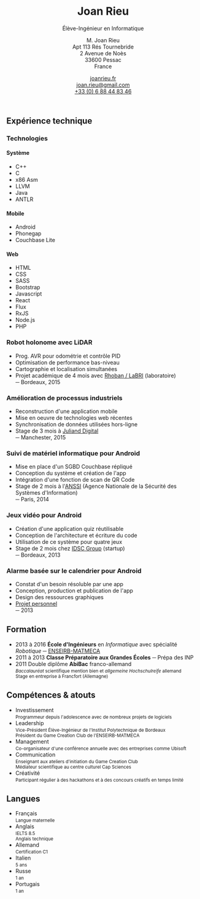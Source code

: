 <header markdown="1">

<div markdown="1">

Joan Rieu
=========

Élève-Ingénieur en Informatique

</div>

M. Joan <span class="caps">Rieu</span>  
Apt 113 Rés Tournebride  
2 Avenue de Noès  
33600 Pessac  
<span class="caps">France</span>

[joanrieu.fr](//joanrieu.fr/)  
[joan.rieu@gmail.com](mailto:joan.rieu@gmail.com)  
[+33 (0) 6 88 44 83 46](tel:+33688448346)  

</header>

Expérience technique
--------------------

<div class="projects" markdown="1">

<div class="technologies" markdown="1">

### Technologies ###

<div markdown="1">

#### Système ####

- C++
- C
- x86 Asm
- LLVM
- Java
- ANTLR

</div>

<div markdown="1">

#### Mobile ####

- Android
- Phonegap
- Couchbase Lite

</div>

<div markdown="1">

#### Web ####

- HTML
- CSS
- SASS
- Bootstrap
- Javascript
- React
- Flux
- RxJS
- Node.js
- PHP

</div>

</div>

<div markdown="1">

### Robot holonome avec LiDAR ###

- Prog. AVR pour odométrie et contrôle PID
- Optimisation de performance bas-niveau
- Cartographie et localisation simultanées
- Projet académique de 4 mois avec [Rhoban / LaBRI][] (laboratoire)  
  ─ Bordeaux, 2015

</div>

<div markdown="1">

### Amélioration de processus industriels

- Reconstruction d'une application mobile
- Mise en oeuvre de technologies web récentes
- Synchronisation de données utilisées hors-ligne
- Stage de 3 mois à [Juliand Digital][]  
  ─ Manchester, 2015

</div>

<div markdown="1">

### Suivi de matériel informatique pour Android ###

- Mise en place d'un SGBD Couchbase répliqué
- Conception du système et création de l'app
- Intégration d'une fonction de scan de QR Code
- Stage de 2 mois à l'[ANSSI][] (Agence Nationale de la Sécurité des Systèmes d'Information)  
  ─ Paris, 2014

</div>

<div markdown="1">

### Jeux vidéo pour Android ###

- Création d'une application quiz réutilisable
- Conception de l'architecture et écriture du code
- Utilisation de ce système pour quatre jeux
- Stage de 2 mois chez [IDSC Group][] (startup)  
  ─ Bordeaux, 2013

</div>

<div markdown="1">

### Alarme basée sur le calendrier pour Android ###

- Constat d'un besoin résoluble par une app
- Conception, production et publication de l'app
- Design des ressources graphiques
- [Projet personnel][Automatic Alarm]  
  ─ 2013

</div>

</div>

<div class="dates" markdown="1">

Formation
---------

- <span> 2013 à 2016 </span>
  **École d'Ingénieurs** en _Informatique_ avec spécialité _Robotique_ ─ [ENSEIRB-MATMECA][]
- <span> 2011 à 2013 </span>
  **Classe Préparatoire aux Grandes Écoles** ─ Prépa des INP
- <span> 2011 </span>
  Double diplôme **AbiBac** franco-allemand  
  <small> _Baccalauréat_ scientifique mention bien et _allgemeine Hochschulreife_ allemand  
  Stage en entreprise à Francfort (<span class="caps">Allemagne</span>) </small>

</div>

<div class="bottom">

<div markdown="1">

Compétences & atouts
--------------------

- Investissement  
  <small> Programmeur depuis l'adolescence avec de nombreux projets de logiciels </small>
- Leadership  
  <small> Vice-Président Élève-Ingénieur de l'Institut Polytechnique de Bordeaux  
  Président du Game Creation Club de l'ENSEIRB-MATMECA </small>
- Management  
  <small> Co-organisateur d'une conférence annuelle avec des entreprises comme Ubisoft </small>
- Communication  
  <small> Enseignant aux ateliers d'initiation du Game Creation Club  
  Médiateur scientifique au centre culturel Cap Sciences </small>
- Créativité  
  <small> Participant régulier à des hackathons et à des concours créatifs en temps limité </small>

</div>

<div markdown="1">

Langues
-------

-   Français  
    <small> Langue maternelle </small>
-   Anglais  
    <small> IELTS 8.5  
    Anglais technique </small>
-   Allemand  
    <small> Certification C1 </small>
-   Italien  
    <small> 5 ans </small>
-   Russe  
    <small> 1 an </small>
-   Portugais  
    <small> 1 an </small>

</div>

</div>

[AEI]:                                  //www.junior-aei.com
[ANSSI]:                                //www.ssi.gouv.fr
[Automatic Alarm]:                      //play.google.com/store/apps/details?id=net.fififox.dailycalendaralarm
[ENSEIRB-MATMECA]:                      //enseirb-matmeca.bordeaux-inp.fr
[IDSC Group]:                           //www.idsc-group.com
[Juliand Digital]:                      //juliand.co.uk
[Rhoban / LaBRI]:                       //rhoban.com/fr/people-contact/
